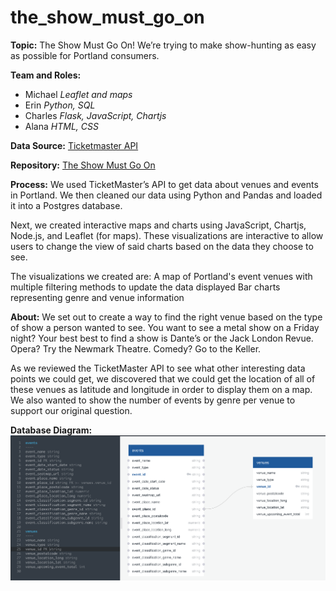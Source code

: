 # the_show_must_go_on
**Topic:**  The Show Must Go On!  We’re trying to make show-hunting as easy as possible for Portland consumers.

**Team and Roles:** 
- Michael _Leaflet and maps_
- Erin _Python, SQL_
- Charles _Flask, JavaScript, Chartjs_
- Alana _HTML, CSS_

**Data Source:** [Ticketmaster API](https://developer.ticketmaster.com/products-and-docs/apis/getting-started/)

**Repository:** [The Show Must Go On](https://github.com/ekkross/the_show_must_go_on)

**Process:**
We used TicketMaster’s API to get data about venues and events in Portland.
We then cleaned our data using Python and Pandas and loaded it into a Postgres database.

Next, we created interactive maps and charts using JavaScript, Chartjs, Node.js, and Leaflet (for maps).  These visualizations are interactive to allow users to change the view of said charts based on the data they choose to see.

The visualizations we created are:
A map of Portland's event venues with multiple filtering methods to update the data displayed
Bar charts representing genre and venue information

**About:**
We set out to create a way to find the right venue based on the type of show a person wanted to see.  You want to see a metal show on a Friday night?  Your best best to find a show is Dante’s or the Jack London Revue.  Opera?  Try the Newmark Theatre.  Comedy?  Go to the Keller.

As we reviewed the TicketMaster API to see what other interesting data points we could get, we discovered that we could get the location of all of these venues as latitude and longitude in order to display them on a map.  
We also wanted to show the number of events by genre per venue to support our original question.

**Database Diagram:**
![The Show Must Go On Database](database_diagram.png)